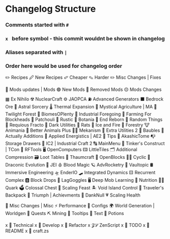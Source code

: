 # Changelog Structure

### Comments started with `#`
### `x ` before symbol - this commit wouldnt be shown in changelog
### Aliases separated with `|`

### Order here would be used for changelog order


✏️ Recipes
  🖉 New Recipes
  ✐ Cheaper
  ✎ Harder
  ✏ Misc Changes | Fixes

🔵 Mods updates | Mods
  🟢 New Mods
  🔴 Removed Mods
  🟡 Mods Changes
  ▦ Ex Nihilo
  ☢️ NuclearCraft
  ⚙️ JAOPCA
  ⛽ Advanced Generators
  ⬛ Bedrock Ore
  🌠 Astral Sorcery
  🌡️ Thermal Expansion
  🌱 Mystical Agriculture | MA
  🌳 Twilight Forest
  🌴 BiomesOPlenty
  🌸 Industrial Foregoing
  🌾 Farming For Blockheads
  🌿 Patchouli
  🍁 Rustic
  🍃 Botania
  🍇 End Reborn
  🎲 Random Things
  🏪 Requious Fracto
  🏴 Dark Utilities
  🐀 Rats
  🐉 Ice and Fire
  🐝 Forestry
  🐮 Animania
  🐻 Better Animals Plus
  👨‍🏭 Mekanism
  👿 Extra Utilities 2
  💍 Baubles
  💼 Actually Additions
  💽 Applied Energistics | AE2
  📑 Tips
  📙 AkashicTome
  📭 Storage Drawers
  🔌 IC2 | Industrial Craft 2
  🔠 MainMenu
  🔨 Tinker's Construct | TCon
  🔩 RFTools
  🖥 OpenComputers
  🖽 LittleTiles
  🗂️ Additional Compression
  🗃️ Loot Tables
  🦯 Thaumcraft
  🧃 OpenBlocks
  🧙‍♂️ Cyclic
  🧬 Draconic Evolution
  🧻 JEI
  🩸 Blood Magic
  🪐 AdvRocketry
  🚄 Vaultopic
  🛢️ Immersive Engineering
  🛸 EnderIO
  🛹 Integrated Dynamics
  🟨 Recurrent Complex
  🅱 Block Drops
  🥽 LagGoggles
  🖥️ Deep Mob Learning
  🍹 Nutrition
  🙋‍♀️ Quark
  🗳️ Colossal Chest
  🍗 Scaling Feast
  🏝️ Void Island Control
  🎒 Traveler's Backpack
  🛂 Triumph | Achievments
  🍱 DankNull
  💗 Scaling Health

🔄 Misc Changes | Misc
  ⚡ Performance
  🧩 Configs
  🌍 World Generation | Worldgen
  📖 Quests
  ⛏️ Mining
  📑 Tooltips
  📜 Text
  🍯 Potions

x 🧱 Technical
  x 🚧 Develop
  x 🧹 Refactor
  x 𝓩𝒮 ZenScript
  x 📝 TODO
  x 📃 README
  x 🧮 craft.zs